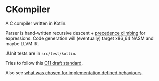 # CKompiler

A C compiler written in Kotlin.

Parser is hand-written recursive descent + [precedence climbing][prec_climb] for expressions.
Code generation will (eventually) target x86_64 NASM and maybe LLVM IR.

JUnit tests are in `src/test/kotlin`.

Tries to follow this [C11 draft standard][std_draft].

Also see [what was chosen for implementation defined behaviours][impl_defs].

[prec_climb]: https://en.wikipedia.org/wiki/Operator-precedence_parser#Precedence_climbing_method
[std_draft]: http://www.open-std.org/jtc1/sc22/wg14/www/docs/n1570.pdf
[impl_defs]: ./ListOfImplementationDefinedBehaviours.md
